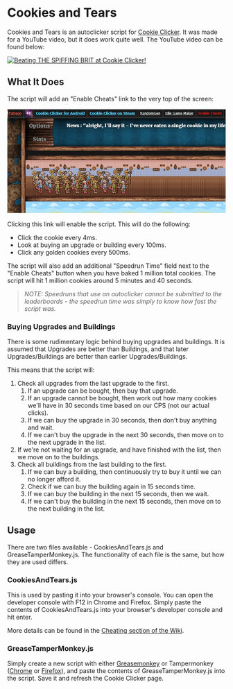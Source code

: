# Cookies and Tears

Cookies and Tears is an autoclicker script for [Cookie Clicker](https://orteil.dashnet.org/cookieclicker/). It was made for a YouTube video, but it does work quite well. The YouTube video can be found below:

[![Beating THE SPIFFING BRIT at Cookie Clicker!](https://img.youtube.com/vi/6IAU7sllzq0/0.jpg)](https://www.youtube.com/watch?v=6IAU7sllzq0)

## What It Does

The script will add an "Enable Cheats" link to the very top of the screen:

![Enable Cheats Button](img/EnableCheats.jpg)

Clicking this link will enable the script. This will do the following:

* Click the cookie every 4ms.
* Look at buying an upgrade or building every 100ms.
* Click any golden cookies every 500ms.

The script will also add an additional "Speedrun Time" field next to the "Enable Cheats" button when you have baked 1 million total cookies. The script will hit 1 million cookies around 5 minutes and 40 seconds.

> _NOTE: Speedruns that use an autoclicker cannot be submitted to the leaderboards - the speedrun time was simply to know how fast the script was._ 

### Buying Upgrades and Buildings

There is some rudimentary logic behind buying upgrades and buildings. It is assumed that Upgrades are better than Buildings, and that later Upgrades/Buildings are better than earlier Upgrades/Buildings.

This means that the script will:

1. Check all upgrades from the last upgrade to the first.
    1. If an upgrade can be bought, then buy that upgrade.
    2. If an upgrade cannot be bought, then work out how many cookies we'll have in 30 seconds time based on our CPS (not our actual clicks).
    3. If we can buy the upgrade in 30 seconds, then don't buy anything and wait.
    4. If we can't buy the upgrade in the next 30 seconds, then move on to the next upgrade in the list.
2. If we're not waiting for an upgrade, and have finished with the list, then we move on to the buildings.
3. Check all buildings from the last building to the first.
    1. If we can buy a building, then continuously try to buy it until we can no longer afford it.
    2. Check if we can buy the building again in 15 seconds time.
    3. If we can buy the building in the next 15 seconds, then we wait.
    4. If we can't buy the building in the next 15 seconds, then move on to the next building in the list.

## Usage

There are two files available - CookiesAndTears.js and GreaseTamperMonkey.js. The functionality of each file is the same, but how they are used differs.

### CookiesAndTears.js

This is used by pasting it into your browser's console. You can open the developer console with F12 in Chrome and Firefox. Simply paste the contents of CookiesAndTears.js into your browser's developer console and hit enter.

More details can be found in the [Cheating section of the Wiki](https://cookieclicker.fandom.com/wiki/Cheating).

### GreaseTamperMonkey.js

Simply create a new script with either [Greasemonkey](https://addons.mozilla.org/en-US/firefox/addon/greasemonkey/) or Tampermonkey ([Chrome](https://chrome.google.com/webstore/detail/tampermonkey/dhdgffkkebhmkfjojejmpbldmpobfkfo) or [Firefox](https://addons.mozilla.org/en-US/firefox/addon/tampermonkey/)), and paste the contents of GreaseTamperMonkey.js into the script. Save it and refresh the Cookie Clicker page.